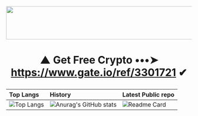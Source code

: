 # <p aling="center"><img src="https://media.giphy.com/media/NcSRM70PbxRbR0PMZJ/giphy.gif" width="728" height="90" /></center></p>

# <p align="center"> ▲ Get Free Crypto •••➤ https://www.gate.io/ref/3301721 ✔ </center>

| Top Langs |   History   | Latest Public repo                 |
| :-------- | :------- | :------------------------- |
| ![Top Langs](https://github-readme-stats.vercel.app/api/top-langs/?username=KhetaguriHackers&layout=compact) | ![Anurag's GitHub stats](https://github-readme-stats.vercel.app/api?username=HACKERS-GE&show_icons=true&theme=radical)|![Readme Card](https://github-readme-stats.vercel.app/api/pin/?username=HackersGe&repo=HACKERSGE)

